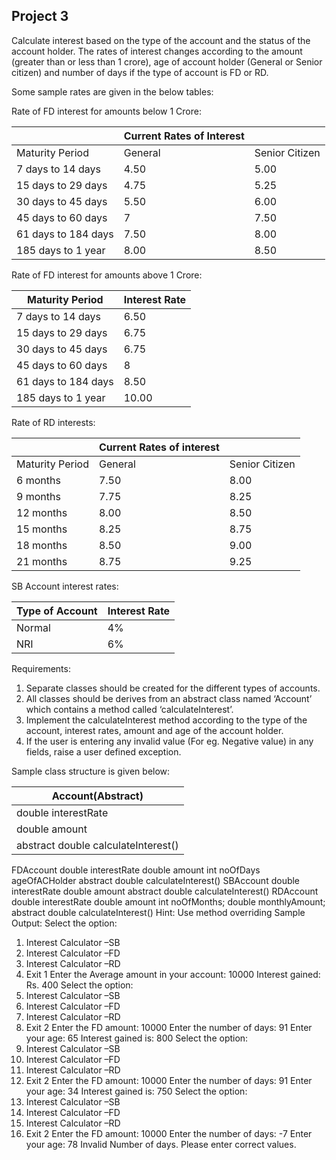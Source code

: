## Project 3

Calculate interest based on the type of the account and the status of the account holder. The rates of interest changes according to the amount (greater than or less than 1 crore), age of account holder (General or Senior citizen) and number of days if the type of account is FD or RD.

Some sample rates are given in the below tables:

Rate of FD interest for amounts below 1 Crore:


|  | Current Rates of Interest | |
| -------------- | -------------- | -------------- |
| Maturity Period | General | Senior Citizen |
| 7 days to 14 days | 4.50 | 5.00 |
| 15 days to 29 days | 4.75 | 5.25 |
| 30 days to 45 days | 5.50 | 6.00 |
| 45 days to 60 days | 7 | 7.50 |
| 61 days to 184 days | 7.50 | 8.00 |
| 185 days to 1 year | 8.00 | 8.50 |


Rate of FD interest for amounts above 1 Crore:

Maturity Period | Interest Rate
--------------- | -------------
7 days to 14 days | 6.50
15 days to 29 days | 6.75
30 days to 45 days | 6.75
45 days to 60 days | 8
61 days to 184 days | 8.50
185 days to 1 year | 10.00

Rate of RD interests:

|  | Current Rates of interest |  |
| --- | ------ | --------- |
| Maturity Period | General | Senior Citizen |
| 6 months | 7.50 | 8.00 |
| 9 months | 7.75 | 8.25 |
| 12 months | 8.00 | 8.50 |
| 15 months | 8.25 | 8.75 |
| 18 months | 8.50 | 9.00 |
| 21 months | 8.75 | 9.25 |

SB Account interest rates:

| Type of Account | Interest Rate |
| ----- | ----- |
| Normal | 4% |
| NRI | 6% |

Requirements:
1. Separate classes should be created for the different types of accounts.
2. All classes should be derives from an abstract class named ‘Account’ which contains a method called ‘calculateInterest’.
3. Implement the calculateInterest method according to the type of the account, interest rates, amount and age of the account holder.
4. If the user is entering any invalid value (For eg. Negative value) in any fields, raise a user defined exception.

Sample class structure is given below:

| Account(Abstract) |
| ---------------- |
| double interestRate |
| double amount |
| abstract double calculateInterest() |

FDAccount
double interestRate
double amount
int noOfDays
ageOfACHolder
abstract double calculateInterest()
SBAccount
double interestRate
double amount
abstract double calculateInterest()
RDAccount
double interestRate
double amount
int noOfMonths;
double monthlyAmount;
abstract double calculateInterest()
Hint: Use method overriding
Sample Output:
Select the option:
1. Interest Calculator –SB
2. Interest Calculator –FD
3. Interest Calculator –RD
4. Exit
1
Enter the Average amount in your account:
10000
Interest gained: Rs. 400
Select the option:
1. Interest Calculator –SB
2. Interest Calculator –FD
3. Interest Calculator –RD
4. Exit
2
Enter the FD amount:
10000
Enter the number of days:
91
Enter your age:
65
Interest gained is: 800
Select the option:
1. Interest Calculator –SB
2. Interest Calculator –FD
3. Interest Calculator –RD
4. Exit
2
Enter the FD amount:
10000
Enter the number of days:
91
Enter your age:
34
Interest gained is: 750
Select the option:
1. Interest Calculator –SB
2. Interest Calculator –FD
3. Interest Calculator –RD
4. Exit
2
Enter the FD amount:
10000
Enter the number of days:
-7
Enter your age:
78
Invalid Number of days. Please enter correct values.
